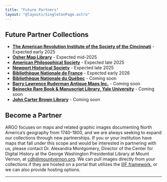 ```yaml
---
title: "Future Partners"
layout: "@layouts/SingletonPage.astro"
---
```


## Future Partner Collections

* [**The American Revolution Institute of the Society of the Cincinnati**](https://www.americanrevolutioninstitute.org/) - Expected early 2025
* [**Osher Map Library**](https://oshermaps.org/) - Expected mid-2025
* [**American Philosophical Society**](https://www.amphilsoc.org/) - Expected  late 2025
* [**Newport Historical Society**](https://newporthistory.org/) - Expected late 2025
* [**Bibliothe&#768;que Nationale de France**](https://www.bnf.fr/fr) - Expected early 2026
* [**Bibliothe&#768;que Nationale du Que&#769;bec**](https://www.banq.qc.ca/) - Coming soon
* [**Barry Lawrence Ruderman Antique Maps Inc.**](https://www.raremaps.com/) - Coming soon
* [**Beinecke Rare Book & Manuscript Library, Yale University**](https://beinecke.library.yale.edu/) - Coming soon
* [**John Carter Brown Library**](https://jcblibrary.org) - Coming soon


## Become a Partner

ARGO focuses on maps and related graphic images documenting North America’s geography from 1740-1800, and we are always seeking to expand our collections through new partnerships. If you or your institution have maps that fall under this scope and would be interested in partnering with us, please contact Dr. Alexandra Montgomery, Director of the Center for Digital History at the George Washington Presidential Library at Mount Vernon, at [cdh@mountvernon.org](mailto:cdh@mountvernon.org). We can pull images directly from your collections if they are hosted on a portal that utilizes the [IIIF framework](https://iiif.io), or we can also provide hosting options.

***
